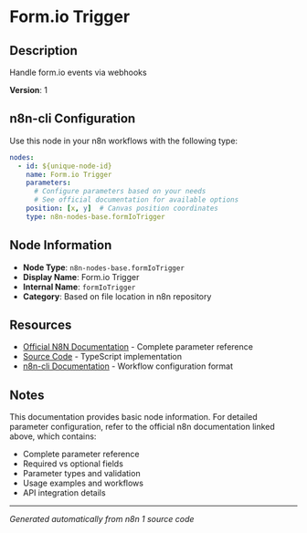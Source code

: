 # Form.io Trigger

## Description

Handle form.io events via webhooks

**Version**: 1

## n8n-cli Configuration

Use this node in your n8n workflows with the following type:

```yaml
nodes:
  - id: ${unique-node-id}
    name: Form.io Trigger
    parameters:
      # Configure parameters based on your needs
      # See official documentation for available options
    position: [x, y]  # Canvas position coordinates
    type: n8n-nodes-base.formIoTrigger
```

## Node Information

- **Node Type**: `n8n-nodes-base.formIoTrigger`
- **Display Name**: Form.io Trigger
- **Internal Name**: `formIoTrigger`
- **Category**: Based on file location in n8n repository

## Resources

- [Official N8N Documentation](https://docs.n8n.io/integrations/builtin/app-nodes/n8n-nodes-base.formiotrigger/) - Complete parameter reference
- [Source Code](https://github.com/n8n-io/n8n/blob/master/packages/nodes-base/nodes/FormIo/FormIoTrigger.node.ts) - TypeScript implementation
- [n8n-cli Documentation](https://github.com/edenreich/n8n-cli) - Workflow configuration format

## Notes

This documentation provides basic node information. For detailed parameter configuration, 
refer to the official n8n documentation linked above, which contains:

- Complete parameter reference
- Required vs optional fields
- Parameter types and validation
- Usage examples and workflows
- API integration details

---
*Generated automatically from n8n 1 source code*
